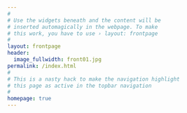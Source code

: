 ```yaml
---
#
# Use the widgets beneath and the content will be
# inserted automagically in the webpage. To make
# this work, you have to use › layout: frontpage
#
layout: frontpage
header:
  image_fullwidth: front01.jpg
permalink: /index.html
#
# This is a nasty hack to make the navigation highlight
# this page as active in the topbar navigation
#
homepage: true
---
```



